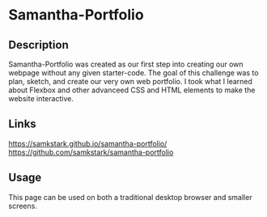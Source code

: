 # Samantha-Portfolio

## Description
Samantha-Portfolio was created as our first step into creating our own webpage without any given starter-code. The goal of this challenge was to plan, sketch, and create our very own web portfolio. I took what I learned about Flexbox and other advanceed CSS and HTML elements to make the website interactive.  

## Links

https://samkstark.github.io/samantha-portfolio/
https://github.com/samkstark/samantha-portfolio

## Usage

This page can be used on both a traditional desktop browser and smaller screens.

